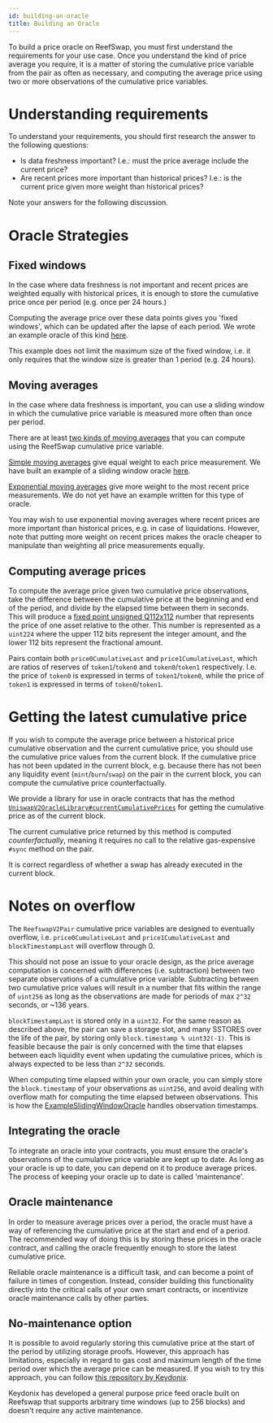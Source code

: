 ```yaml
---
id: building-an-oracle
title: Building an Oracle
---
```


To build a price oracle on ReefSwap, you must first understand the requirements for your use case. Once you understand the kind of price
average you require, it is a matter of storing the cumulative price variable from the pair as often as necessary, and computing the average price using two or more observations of the cumulative price variables.

# Understanding requirements

To understand your requirements, you should first research the answer to the
following questions:

- Is data freshness important?
  I.e.: must the price average include the current price?
- Are recent prices more important than historical prices?
  I.e.: is the current price given more weight than historical prices?

Note your answers for the following discussion.

# Oracle Strategies

## Fixed windows

In the case where data freshness is not important and recent prices are weighted equally with historical prices, it is enough to
store the cumulative price once per period (e.g. once per 24 hours.)

Computing the average price over these data points gives you 'fixed windows', which can be updated after the lapse of each period. We wrote
an example oracle of this kind [here](https://github.com/Uniswap/uniswap-v2-periphery/blob/master/contracts/examples/ExampleOracleSimple.sol).

This example does not limit the maximum size of the fixed window, i.e. it only requires that the window size is greater than 1 period (e.g. 24 hours).

## Moving averages

In the case where data freshness is important, you can use a sliding
window in which the cumulative price variable is measured more often
than once per period.

There are at least
[two kinds of moving averages](https://www.investopedia.com/terms/m/movingaverage.asp#types-of-moving-averages) that you can compute using the ReefSwap cumulative price variable.

[Simple moving averages](https://www.investopedia.com/terms/s/sma.asp) give equal weight to each price measurement. We have built an example of a sliding window oracle [here](https://github.com/Uniswap/uniswap-v2-periphery/blob/master/contracts/examples/ExampleSlidingWindowOracle.sol).

[Exponential moving averages](https://www.investopedia.com/terms/e/ema.asp) give more weight to the most recent price measurements. We do not yet have an example written for this type of oracle.

You may wish to use exponential moving averages where recent prices are more important than historical prices, e.g. in case of liquidations. However, note that putting more weight on recent prices makes the oracle cheaper to manipulate than weighting all price measurements equally.

## Computing average prices

To compute the average price given two cumulative price observations, take the difference between the cumulative price at the beginning and end of the period, and divide by the elapsed time between them in seconds. This will produce a [fixed point unsigned Q112x112](https://en.wikipedia.org/wiki/Fixed-point_arithmetic#Notation) number that represents the price of one asset relative to the other. This number is represented as a `uint224` where the upper 112 bits represent the integer amount, and the lower 112 bits represent the fractional amount.

Pairs contain both `price0CumulativeLast` and `price1CumulativeLast`, which are ratios of reserves of `token1`/`token0` and `token0`/`token1` respectively. I.e. the price of `token0` is expressed in terms of `token1`/`token0`, while the price of `token1` is expressed in terms of `token0`/`token1`.

# Getting the latest cumulative price

If you wish to compute the average price between a historical price cumulative observation and the current cumulative
price, you should use the cumulative price values from the current block. If the cumulative price has not been updated
in the current block, e.g. because there has not been any liquidity event (`mint`/`burn`/`swap`) on the pair in the current
block, you can compute the cumulative price counterfactually.

We provide a library for use in oracle contracts that has the method [`UniswapV2OracleLibrary#currentCumulativePrices`](https://github.com/Uniswap/uniswap-v2-periphery/blob/master/contracts/libraries/UniswapV2OracleLibrary.sol#L16) for getting the cumulative price as of the current block. 

The current cumulative price returned by this method is computed _counterfactually_, meaning it requires no call to the relative gas-expensive `#sync` method on the pair. 

It is correct regardless of whether a swap has already executed in the current block.

# Notes on overflow

The `ReefswapV2Pair` cumulative price variables are designed to eventually overflow,
i.e. `price0CumulativeLast` and `price1CumulativeLast` and `blockTimestampLast` will overflow through 0.

This should not pose an issue to your oracle design, as the price average computation is concerned with differences
(i.e. subtraction) between two separate observations of a cumulative price variable.
Subtracting between two cumulative price values will result in a number that fits within the range of `uint256` as long
as the observations are made for periods of max `2^32` seconds, or ~136 years.

`blockTimestampLast` is stored only in a `uint32`. For the same reason as described above, the pair can save a
storage slot, and many SSTORES over the life of the pair, by storing only `block.timestamp % uint32(-1)`.
This is feasible because the pair is only concerned with the time that elapses between each liquidity event when updating
the cumulative prices, which is always expected to be less than `2^32` seconds.

When computing time elapsed within your own oracle, you can simply store the `block.timestamp` of your observations
as `uint256`, and avoid dealing with overflow math for computing the time elapsed between observations. This is how the
[ExampleSlidingWindowOracle](https://github.com/Uniswap/uniswap-v2-periphery/blob/master/contracts/examples/ExampleSlidingWindowOracle.sol)
handles observation timestamps.

## Integrating the oracle

To integrate an oracle into your contracts, you must ensure the oracle's observations of the cumulative price variable
are kept up to date.
As long as your oracle is up to date, you can depend on it to produce average prices.
The process of keeping your oracle up to date is called 'maintenance'.

## Oracle maintenance

In order to measure average prices over a period, the oracle must have a way
of referencing the cumulative price at the start and end of a period.
The recommended way of doing this is by storing these prices in the oracle contract,
and calling the oracle frequently enough to store the latest cumulative price.

Reliable oracle maintenance is a difficult task,
and can become a point of failure in times of congestion.
Instead, consider building this functionality directly into the
critical calls of your own smart contracts, or incentivize oracle
maintenance calls by other parties.

## No-maintenance option

It is possible to avoid regularly storing this cumulative price at the start of the period by utilizing storage proofs. However, this approach has limitations, especially in regard to gas cost and maximum length of the time period over which the average price can be measured. If you wish to try this approach, you can follow [this repository by Keydonix](https://github.com/Keydonix/uniswap-oracle/).

Keydonix has developed a general purpose price feed oracle built on Reefswap that supports arbitrary time windows (up to 256 blocks) and doesn't require any active maintenance.
